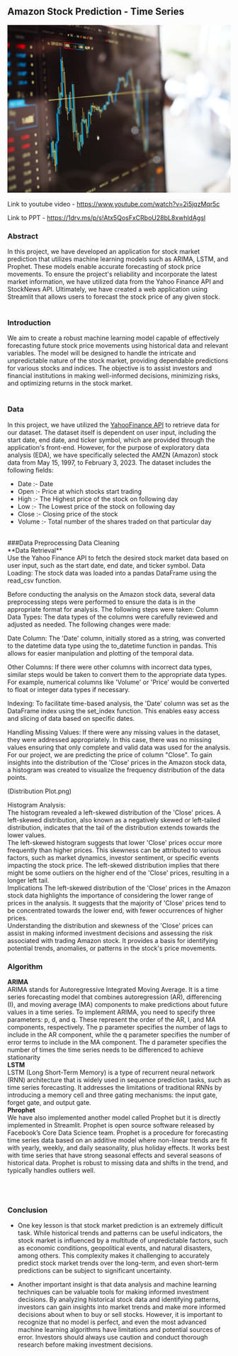 ## Amazon Stock Prediction - Time Series

![Stock](stock_photo.jpg)

Link to youtube video - https://www.youtube.com/watch?v=2i5jqzMqr5c

Link to PPT - https://1drv.ms/p/s!Atx5QosFxCRboU28bL8xwhldAgsl

### Abstract 

In this project, we have developed an application for stock market prediction that utilizes machine learning models such as ARIMA, LSTM, and Prophet. These models enable accurate forecasting of stock price movements. To ensure the project's reliability and incorporate the latest market information, we have utilized data from the Yahoo Finance API and StockNews API. Ultimately, we have created a web application using Streamlit that allows users to forecast the stock price of any given stock.<br><br>

### Introduction 

We aim to create a robust machine learning model capable of effectively forecasting future stock price movements using historical data and relevant variables. The model will be designed to handle the intricate and unpredictable nature of the stock market, providing dependable predictions for various stocks and indices. The objective is to assist investors and financial institutions in making well-informed decisions, minimizing risks, and optimizing returns in the stock market.
<br><br>

### Data 

In this project, we have utilized the [YahooFinance API](https://finance.yahoo.com/) to retrieve data for our dataset. 
The dataset itself is dependent on user input, including the start date, end date, and ticker symbol, 
which are provided through the application's front-end. However, for the purpose of exploratory data analysis (EDA), we have specifically selected the AMZN (Amazon) stock data from May 15, 1997, to February 3, 2023.
The dataset includes the following fields:
- Date :-  Date <br>
- Open :- Price at which stocks start trading<br>
- High :- The Highest price of the stock on following day<br>
- Low :- The Lowest price of the stock on following day<br>
- Close :- Closing price of the stock<br>
- Volume :- Total number of the shares traded on that particular day<br>
<br>
###Data Preprocessing Data Cleaning <br> 
**Data Retrieval**
<br>
Use the Yahoo Finance API to fetch the desired stock market data based on user input, such as the start date, end date, and ticker symbol.
Data Loading: The stock data was loaded into a pandas DataFrame using the read_csv function.

Before conducting the analysis on the Amazon stock data, several data preprocessing steps were performed to ensure the data is in the appropriate format for analysis. The following steps were taken:
Column Data Types: The data types of the columns were carefully reviewed and adjusted as needed. The following changes were made:

Date Column: The 'Date' column, initially stored as a string, was converted to the datetime data type using the to_datetime function in pandas. This allows for easier manipulation and plotting of the temporal data.

Other Columns: If there were other columns with incorrect data types, similar steps would be taken to convert them to the appropriate data types. For example, numerical columns like 'Volume' or 'Price' would be converted to float or integer data types if necessary.

Indexing: To facilitate time-based analysis, the 'Date' column was set as the DataFrame index using the set_index function. This enables easy access and slicing of data based on specific dates.

Handling Missing Values: If there were any missing values in the dataset, they were addressed appropriately. In this case, there was no missing values ensuring that only complete and valid data was used for the analysis.
<br>
For our project, we are predicting the price of column "Close". To gain insights into the distribution of the 'Close' prices in the Amazon stock data, a histogram was created to visualize the frequency distribution of the data points.

(Distribution Plot.png)

Histogram Analysis: <br>
The histogram revealed a left-skewed distribution of the 'Close' prices. A left-skewed distribution, also known as a negatively skewed or left-tailed distribution, indicates that the tail of the distribution extends towards the lower values.<br>
The left-skewed histogram suggests that lower 'Close' prices occur more frequently than higher prices. This skewness can be attributed to various factors, such as market dynamics, investor sentiment, or specific events impacting the stock price.
The left-skewed distribution implies that there might be some outliers on the higher end of the 'Close' prices, resulting in a longer left tail.
<br>
Implications
The left-skewed distribution of the 'Close' prices in the Amazon stock data highlights the importance of considering the lower range of prices in the analysis. It suggests that the majority of 'Close' prices tend to be concentrated towards the lower end, with fewer occurrences of higher prices.<br>
Understanding the distribution and skewness of the 'Close' prices can assist in making informed investment decisions and assessing the risk associated with trading Amazon stock. It provides a basis for identifying potential trends, anomalies, or patterns in the stock's price movements.

### Algorithm 
**ARIMA**
<br>
ARIMA stands for Autoregressive Integrated Moving Average. 
It is a time series forecasting model that combines autoregression (AR), differencing (I), and moving average (MA) components to make predictions about future values in a time series.
To implement ARIMA, you need to specify three parameters: p, d, and q. These represent the order of the AR, I, and MA components, respectively. The p parameter specifies the number of lags to include in the AR component, while the q parameter specifies the number of error terms to include in the MA component. The d parameter specifies the number of times the time series needs to be differenced to achieve stationarity
<br>
**LSTM**
<br>
LSTM (Long Short-Term Memory) is a type of recurrent neural network (RNN) architecture that is widely used in sequence prediction tasks, such as time series forecasting. It addresses the limitations of traditional RNNs by introducing a memory cell and three gating mechanisms: the input gate, forget gate, and output gate.
<br>
**Phrophet**
<br>
We have also implemented another model called Prophet but it is directly implemented in Streamlit. 
Prophet is open source software released by Facebook’s Core Data Science team.
Prophet is a procedure for forecasting time series data based on an additive model where non-linear trends are fit with yearly, weekly, and daily seasonality, plus holiday effects. It works best with time series that have strong seasonal effects and several seasons of historical data. Prophet is robust to missing data and shifts in the trend, and typically handles outliers well.

<br><br>

### Conclusion
- One key lesson is that stock market prediction is an extremely difficult task. While historical trends and patterns can be useful indicators, the stock 
market is influenced by a multitude of unpredictable factors, such as economic conditions, geopolitical events, and natural disasters, among others. 
This complexity makes it challenging to accurately predict stock market trends over the long-term, and even short-term predictions can be subject to 
significant uncertainty.

- Another important insight is that data analysis and machine learning techniques can be valuable tools for making informed investment decisions. 
By analyzing historical stock data and identifying patterns, investors can gain insights into market trends and make more informed decisions about
when to buy or sell stocks. However, it is important to recognize that no model is perfect, and even the most advanced machine learning algorithms 
have limitations and potential sources of error. Investors should always use caution and conduct thorough research before making investment decisions.








